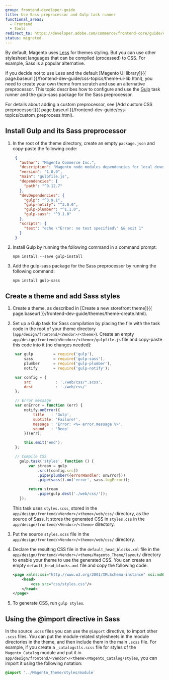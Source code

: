 ```yaml
---
group: frontend-developer-guide
title: Use Sass preprocessor and Gulp task runner
functional_areas:
  - Frontend
  - Tools
redirect_to: https://developer.adobe.com/commerce/frontend-core/guide/css/custom-preprocessor/gulp-sass/
status: migrated
---
```


By default, Magento uses [Less](https://lesscss.org/) for themes styling. But you can use other stylesheet languages that can be compiled (processed) to CSS. For example, Sass is a popular alternative.

If you decide not to use Less and the default [Magento UI library]({{ page.baseurl }}/frontend-dev-guide/css-topics/theme-ui-lib.html), you need to create your own theme from scratch and use an alternative preprocessor. This topic describes how to configure and use the [Gulp](https://gulpjs.com/) task runner and the gulp-sass package for the Sass preprocessor.

For details about adding a custom preprocessor, see [Add custom CSS preprocessor]({{ page.baseurl }}/frontend-dev-guide/css-topics/custom_preprocess.html).

## Install Gulp and its Sass preprocessor

1. In the root of the theme directory, create an empty `package.json` and copy-paste the following code:

   ```json
    {
      "author": "Magento Commerce Inc.",
      "description": "Magento node modules dependencies for local development",
      "version": "1.0.0",
      "main": "gulpfile.js",
      "dependencies": {
        "path": "^0.12.7"
      },
      "devDependencies": {
        "gulp": "^3.9.1",
        "gulp-notify": "^3.0.0",
        "gulp-plumber": "^1.1.0",
        "gulp-sass": "^3.1.0"
      },
      "scripts": {
        "test": "echo \"Error: no test specified\" && exit 1"
      }
    }
   ```

1. Install Gulp by running the following command in a command prompt:

   `npm install --save gulp-install`

1. Add the gulp-sass package for the Sass preprocessor by running the following command:

   `npm install gulp-sass`

## Create a theme and add Sass styles

1. Create a theme, as described in [Create a new storefront theme]({{ page.baseurl }}/frontend-dev-guide/themes/theme-create.html).

1. Set up a Gulp task for Sass compilation by placing the file with the task code in the root of your theme directory (`app/design/frontend/<Vendor>/<theme>`). Create an empty `app/design/frontend/<Vendor>/<theme>/gulpfile.js` file and copy-paste this code into it (no changes needed):

   ```js
    var gulp         = require('gulp'),
        sass         = require('gulp-sass'),
        plumber      = require('gulp-plumber'),
        notify       = require('gulp-notify');

    var config = {
        src           : './web/css/*.scss',
        dest          : './web/css/'
    };

    // Error message
    var onError = function (err) {
        notify.onError({
            title   : 'Gulp',
            subtitle: 'Failure!',
            message : 'Error: <%= error.message %>',
            sound   : 'Beep'
        })(err);

        this.emit('end');
    };

    // Compile CSS
      gulp.task('styles', function () {
          var stream = gulp
              .src([config.src])
              .pipe(plumber({errorHandler: onError}))
              .pipe(sass().on('error', sass.logError));

          return stream
              .pipe(gulp.dest('./web/css/'));
      });
   ```

   This task uses `styles.scss`, stored in the `app/design/frontend/<Vendor>/<theme>/web/css/` directory, as the source of Sass. It stores the generated CSS in `styles.css` in the `app/design/frontend/<Vendor>/<theme>` directory.

1. Put the source `styles.scss` file in the `app/design/frontend/<Vendor>/<theme>/web/css/` directory.

1. Declare the resulting CSS file in the `default_head_blocks.xml` file in the `app/design/frontend/<Vendor>/<theme/Magento_Theme/layout/` directory to enable your theme to use the generated CSS. You can create an empty `default_head_blocks.xml` file and copy the following code:

   ```xml
   <page xmlns:xsi="http://www.w3.org/2001/XMLSchema-instance" xsi:noNamespaceSchemaLocation="urn:magento:framework:View/Layout/etc/page_configuration.xsd">
       <head>
           <css src="css/styles.css"/>
       </head>
   </page>
   ```
1. To generate CSS, run
    `gulp styles`.

## Using the @import directive in Sass

In the source .`scss` files you can use the `@import` directive, to import other `.scss` files. You can put the module-related stylesheets in the module directories in the theme, and then include them in the main `.scss` file. For example, if you create a `_catalogstls.scss` file for styles of the `Magento_Catalog` module and put it in `app/design/frontend/<Vendor>/<theme>/Magento_Catalog/styles`, you can import it using the following notation:
```css
@import '../Magento_Theme/styles/module`
```
